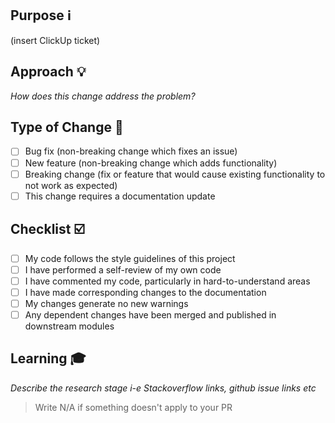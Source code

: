 ## Purpose :information_source:

(insert ClickUp ticket)

## Approach :bulb:

_How does this change address the problem?_

## Type of Change :page_facing_up:

- [ ] Bug fix (non-breaking change which fixes an issue)
- [ ] New feature (non-breaking change which adds functionality)
- [ ] Breaking change (fix or feature that would cause existing functionality to not work as expected)
- [ ] This change requires a documentation update

## Checklist :ballot_box_with_check:

- [ ] My code follows the style guidelines of this project
- [ ] I have performed a self-review of my own code
- [ ] I have commented my code, particularly in hard-to-understand areas
- [ ] I have made corresponding changes to the documentation
- [ ] My changes generate no new warnings
- [ ] Any dependent changes have been merged and published in downstream modules

## Learning :mortar_board:

_Describe the research stage i-e Stackoverflow links, github issue links etc_

> Write N/A if something doesn't apply to your PR
